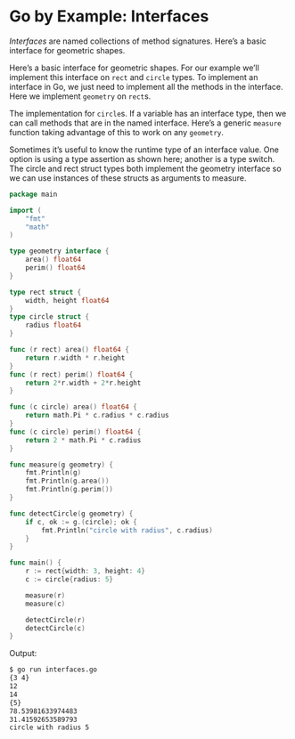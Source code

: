 # Go by Example: Interfaces

_Interfaces_ are named collections of method signatures. Here’s a basic interface for geometric shapes.

Here’s a basic interface for geometric shapes. For our example we’ll implement this interface on `rect` and `circle` types. To implement an interface in Go, we just need to implement all the methods in the interface. Here we implement `geometry` on `rect`s.

The implementation for `circle`s. If a variable has an interface type, then we can call methods that are in the named interface. Here’s a generic `measure` function taking advantage of this to work on any `geometry`.

Sometimes it’s useful to know the runtime type of an interface value. One option is using a type assertion as shown here; another is a type switch. The circle and rect struct types both implement the geometry interface so we can use instances of these structs as arguments to measure.
 
```go
package main

import (
    "fmt"
    "math"
)

type geometry interface {
    area() float64
    perim() float64
}

type rect struct {
    width, height float64
}
type circle struct {
    radius float64
}

func (r rect) area() float64 {
    return r.width * r.height
}
func (r rect) perim() float64 {
    return 2*r.width + 2*r.height
}

func (c circle) area() float64 {
    return math.Pi * c.radius * c.radius
}
func (c circle) perim() float64 {
    return 2 * math.Pi * c.radius
}

func measure(g geometry) {
    fmt.Println(g)
    fmt.Println(g.area())
    fmt.Println(g.perim())
}

func detectCircle(g geometry) {
    if c, ok := g.(circle); ok {
        fmt.Println("circle with radius", c.radius)
    }
}

func main() {
    r := rect{width: 3, height: 4}
    c := circle{radius: 5}

    measure(r)
    measure(c)

    detectCircle(r)
    detectCircle(c)
}
```

Output:

```Bash
$ go run interfaces.go
{3 4}
12
14
{5}
78.53981633974483
31.41592653589793
circle with radius 5
```
